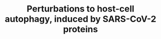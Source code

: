 ---
annotations:
- id: PW:0001028
  parent: disease pathway
  type: Pathway Ontology
  value: infectious disease pathway
- id: DOID:0080600
  parent: disease by infectious agent
  type: Disease Ontology
  value: COVID-19
- id: PW:0001562
  parent: regulatory pathway
  type: Pathway Ontology
  value: altered autophagy pathway
authors:
- Rex D A B
- Egonw
- Fehrhart
- Marvin M2
- Eweitz
- Finterly
- Khanspers
- Mkutmon
- NhungP
citedin: ''
communities:
- COVID19
description: Overview of perturbations to host-cell autophagy, induced by distinct
  proteins of SARS-CoV-2, derived from the network diffusion model and overlaid with
  the changes in protein levels, ubiquitination and phosphorylation induced by SARS-CoV-2
  infection
last-edited: 2024-04-13
ndex: null
organisms:
- Homo sapiens
redirect_from:
- /index.php/Pathway:WP4936
- /instance/WP4936
- /instance/WP4936_r129410
revision: r129410
schema-jsonld:
- '@context': https://schema.org/
  '@id': https://wikipathways.github.io/pathways/WP4936.html
  '@type': Dataset
  creator:
    '@type': Organization
    name: WikiPathways
  description: Overview of perturbations to host-cell autophagy, induced by distinct
    proteins of SARS-CoV-2, derived from the network diffusion model and overlaid
    with the changes in protein levels, ubiquitination and phosphorylation induced
    by SARS-CoV-2 infection
  keywords:
  - AKT1
  - AKT1S1
  - AMPK
  - APOB
  - ATG12
  - ATG13
  - ATG16L
  - ATG2B
  - ATG3
  - ATG4A
  - ATG5
  - ATG7
  - ATG9A
  - CALCOCO2
  - DEPTOR
  - EIF4B
  - GABARAPL2
  - GSK3
  - LAMP2
  - LAMTOR1
  - LARP1
  - MAP1LC3B
  - MLST8
  - MTOR
  - NBR1
  - OPTN
  - P70S6K
  - PKM
  - PPP1R9A
  - RAB7A
  - RB1CC1
  - RHEB
  - RPS6
  - RPTOR
  - SQSTM1
  - TAX1BP1
  - TMEM59
  - TSC2
  - ULK1
  - VAMP8
  - VPS11
  - VPS16
  - VPS18
  - VPS33A
  - VPS39
  - VPS41
  - nsp6
  - orf3
  license: CC0
  name: Perturbations to host-cell autophagy, induced by SARS-CoV-2 proteins
seo: CreativeWork
title: Perturbations to host-cell autophagy, induced by SARS-CoV-2 proteins
wpid: WP4936
---